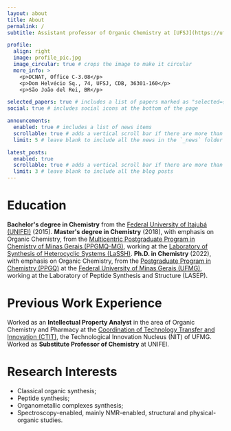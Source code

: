 ```yaml
---
layout: about
title: About
permalink: /
subtitle: Assistant professor of Organic Chemistry at [UFSJ](https://ufsj.edu.br/) and a member of the [Research Group in Organic Chemistry (GPQO)](https://ufsj.edu.br/gpqo/grupo.php).

profile:
  align: right
  image: profile_pic.jpg
  image_circular: true # crops the image to make it circular
  more_info: >
    <p>DCNAT, Office C-3.08</p>
    <p>Dom Helvécio Sq., 74, UFSJ, CDB, 36301-160</p>
    <p>São João del Rei, BR</p>

selected_papers: true # includes a list of papers marked as "selected={true}"
social: true # includes social icons at the bottom of the page

announcements:
  enabled: true # includes a list of news items
  scrollable: true # adds a vertical scroll bar if there are more than 3 news items
  limit: 5 # leave blank to include all the news in the `_news` folder

latest_posts:
  enabled: true
  scrollable: true # adds a vertical scroll bar if there are more than 3 new posts items
  limit: 3 # leave blank to include all the blog posts
---
```


# **Education**

**Bachelor's degree in Chemistry** from the [Federal University of Itajubá (UNIFEI)](https://unifei.edu.br/) (2015). **Master's degree in Chemistry** (2018), with emphasis on Organic Chemistry, from the [Multicentric Postgraduate Program in Chemistry of Minas Gerais (PPGMQ-MG)](https://ppgmqmg.com.br/), working at the [Laboratory of Synthesis of Heterocyclic Systems (LaSSH)](https://pnipe.mcti.gov.br/laboratory/7012). **Ph.D. in Chemistry** (2022), with emphasis on Organic Chemistry, from the [Postgraduate Program in Chemistry (PPGQ)](https://ppg.qui.ufmg.br/) at the [Federal University of Minas Gerais (UFMG)](https://ufmg.br/), working at the Laboratory of Peptide Synthesis and Structure (LASEP).

# **Previous Work Experience**

Worked as an **Intellectual Property Analyst** in the area of Organic Chemistry and Pharmacy at the [Coordination of Technology Transfer and Innovation (CTIT)](http://www.ctit.ufmg.br/), the Technological Innovation Nucleus (NIT) of UFMG. Worked as **Substitute Professor of Chemistry** at UNIFEI. 

# **Research Interests**

 - Classical organic synthesis;
 - Peptide synthesis;
 - Organometallic complexes synthesis;
 - Spectroscopy-enabled, mainly NMR-enabled, structural and physical-organic studies.
